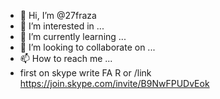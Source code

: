 - 👋 Hi, I’m @27fraza
- 👀 I’m interested in ...
- 🌱 I’m currently learning ...
- 💞️ I’m looking to collaborate on ...
- 📫 How to reach me ...
- first on skype write FA R or /link https://join.skype.com/invite/B9NwFPUDvEok

<!---
27fraza/27fraza is a ✨ special ✨ repository because its `README.md` (this file) appears on your GitHub profile.
You can click the Preview link to take a look at your changes.
--->

